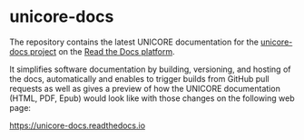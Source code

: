 # unicore-docs

The repository contains the latest UNICORE documentation for the [unicore-docs project](https://readthedocs.org/projects/unicore-docs) on the [Read the Docs platform](https://readthedocs.org).

It simplifies software documentation by building, versioning, and hosting of the docs, automatically and enables to trigger builds from GitHub pull requests as well as gives a preview of how the UNICORE documentation (HTML, PDF, Epub) would look like with those changes on the following web page:

https://unicore-docs.readthedocs.io
